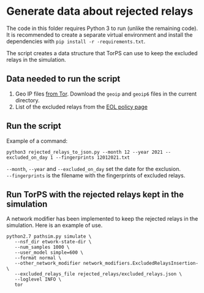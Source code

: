 # Generate data about rejected relays

The code in this folder requires Python 3 to run (unlike the remaining code). 
It is recommended to create a separate virtual environment and install the dependencies with `pip install -r -requirements.txt`.

The script creates a data structure that TorPS can use to keep the excluded relays in the simulation.

## Data needed to run the script

1. Geo IP files [from Tor](https://gitlab.torproject.org/tpo/core/tor/-/tree/main/src/config?ref_type=heads). 
   Download the `geoip` and `geoip6` files in the current directory.
2. List of the excluded relays from the [EOL policy page](https://gitlab.torproject.org/tpo/network-health/team/-/wikis/Relay-EOL-policy#tor-eol-removals)

## Run the script

Example of a command:

```shell
python3 rejected_relays_to_json.py --month 12 --year 2021 --excluded_on_day 1 --fingerprints 12012021.txt
```

`--month`, `--year` and `--excluded_on_day` set the date for the exclusion.  
`--fingerprints` is the filename with the fingerprints of excluded relays.

## Run TorPS with the rejected relays kept in the simulation

A network modifier has been implemented to keep the rejected relays in the simulation.  Here is an example of use.

```shell
python2.7 pathsim.py simulate \
   --nsf_dir etwork-state-dir \
   --num_samples 1000 \
   --user_model simple=600 \
   --format normal \
   --other_network_modifier network_modifiers.ExcludedRelaysInsertion- \
   --excluded_relays_file rejected_relays/excluded_relays.json \
   --loglevel INFO \
   tor
```